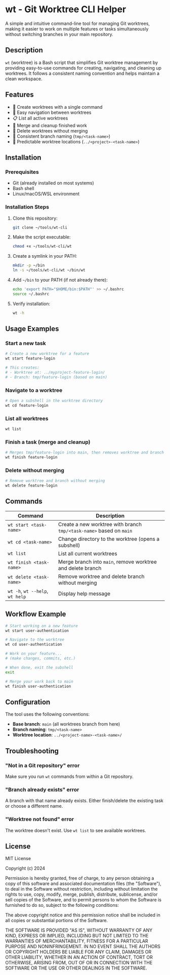 # wt - Git Worktree CLI Helper

A simple and intuitive command-line tool for managing Git worktrees, making it easier to work on multiple features or tasks simultaneously without switching branches in your main repository.

## Description

`wt` (worktree) is a Bash script that simplifies Git worktree management by providing easy-to-use commands for creating, navigating, and cleaning up worktrees. It follows a consistent naming convention and helps maintain a clean workspace.

## Features

- 🚀 Create worktrees with a single command
- 📁 Easy navigation between worktrees
- 📋 List all active worktrees
- 🧩 Merge and cleanup finished work
- 🧹 Delete worktrees without merging
- 🌿 Consistent branch naming (`tmp/<task-name>`)
- 📍 Predictable worktree locations (`../<project>-<task-name>`)

## Installation

### Prerequisites

- Git (already installed on most systems)
- Bash shell
- Linux/macOS/WSL environment

### Installation Steps

1. Clone this repository:
   ```bash
   git clone ~/tools/wt-cli
   ```

2. Make the script executable:
   ```bash
   chmod +x ~/tools/wt-cli/wt
   ```

3. Create a symlink in your PATH:
   ```bash
   mkdir -p ~/bin
   ln -s ~/tools/wt-cli/wt ~/bin/wt
   ```

4. Add `~/bin` to your PATH (if not already there):
   ```bash
   echo 'export PATH="$HOME/bin:$PATH"' >> ~/.bashrc
   source ~/.bashrc
   ```

5. Verify installation:
   ```bash
   wt -h
   ```

## Usage Examples

### Start a new task
```bash
# Create a new worktree for a feature
wt start feature-login

# This creates:
# - Worktree at: ../myproject-feature-login/
# - Branch: tmp/feature-login (based on main)
```

### Navigate to a worktree
```bash
# Open a subshell in the worktree directory
wt cd feature-login
```

### List all worktrees
```bash
wt list
```

### Finish a task (merge and cleanup)
```bash
# Merges tmp/feature-login into main, then removes worktree and branch
wt finish feature-login
```

### Delete without merging
```bash
# Remove worktree and branch without merging
wt delete feature-login
```

## Commands

| Command | Description |
|---------|-------------|
| `wt start <task-name>` | Create a new worktree with branch `tmp/<task-name>` based on `main` |
| `wt cd <task-name>` | Change directory to the worktree (opens a subshell) |
| `wt list` | List all current worktrees |
| `wt finish <task-name>` | Merge branch into `main`, remove worktree and delete branch |
| `wt delete <task-name>` | Remove worktree and delete branch without merging |
| `wt -h`, `wt --help`, `wt help` | Display help message |

## Workflow Example

```bash
# Start working on a new feature
wt start user-authentication

# Navigate to the worktree
wt cd user-authentication

# Work on your feature...
# (make changes, commits, etc.)

# When done, exit the subshell
exit

# Merge your work back to main
wt finish user-authentication
```

## Configuration

The tool uses the following conventions:

- **Base branch**: `main` (all worktrees branch from here)
- **Branch naming**: `tmp/<task-name>`
- **Worktree location**: `../<project-name>-<task-name>/`

## Troubleshooting

### "Not in a Git repository" error
Make sure you run `wt` commands from within a Git repository.

### "Branch already exists" error
A branch with that name already exists. Either finish/delete the existing task or choose a different name.

### "Worktree not found" error
The worktree doesn't exist. Use `wt list` to see available worktrees.

## License

MIT License

Copyright (c) 2024

Permission is hereby granted, free of charge, to any person obtaining a copy
of this software and associated documentation files (the "Software"), to deal
in the Software without restriction, including without limitation the rights
to use, copy, modify, merge, publish, distribute, sublicense, and/or sell
copies of the Software, and to permit persons to whom the Software is
furnished to do so, subject to the following conditions:

The above copyright notice and this permission notice shall be included in all
copies or substantial portions of the Software.

THE SOFTWARE IS PROVIDED "AS IS", WITHOUT WARRANTY OF ANY KIND, EXPRESS OR
IMPLIED, INCLUDING BUT NOT LIMITED TO THE WARRANTIES OF MERCHANTABILITY,
FITNESS FOR A PARTICULAR PURPOSE AND NONINFRINGEMENT. IN NO EVENT SHALL THE
AUTHORS OR COPYRIGHT HOLDERS BE LIABLE FOR ANY CLAIM, DAMAGES OR OTHER
LIABILITY, WHETHER IN AN ACTION OF CONTRACT, TORT OR OTHERWISE, ARISING FROM,
OUT OF OR IN CONNECTION WITH THE SOFTWARE OR THE USE OR OTHER DEALINGS IN THE
SOFTWARE.
